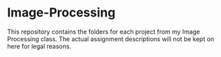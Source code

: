# Image-Processing
This repository contains the folders for each project from my Image Processing class. The actual assignment descriptions will not be kept on here for legal reasons.
